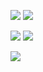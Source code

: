 ![](https://komarev.com/ghpvc/?username=BzzzThe18th) [![](https://quotes-github-readme.vercel.app/api?type=horizontal&theme=dark&quote=Fuck)](https://github.com/BzzzThe18th)

[![](https://github-readme-stats.vercel.app/api?username=BzzzThe18th&show_icons=true&card_width=1000&theme=dark#gh-dark-mode-only)](https://github.com/anuraghazra/github-readme-stats#gh-dark-mode-only)
[![](https://github-readme-stats.vercel.app/api?username=BzzzThe18th&show_icons=true&card_width=1000&theme=default#gh-light-mode-only)](https://github.com/anuraghazra/github-readme-stats#gh-light-mode-only)

![](https://spotify-recently-played-readme.vercel.app/api?user=5ijj1ef3gtzy3iaj3q4obv1wr&width=1000)
